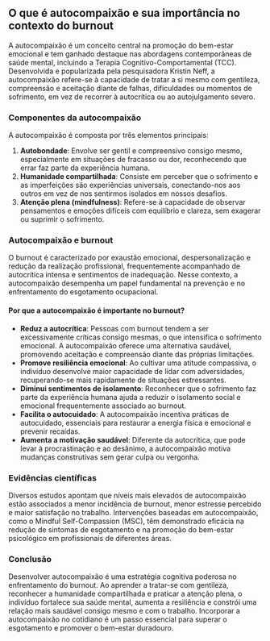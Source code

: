 
## O que é autocompaixão e sua importância no contexto do burnout

A autocompaixão é um conceito central na promoção do bem-estar emocional e tem ganhado destaque nas abordagens contemporâneas de saúde mental, incluindo a Terapia Cognitivo-Comportamental (TCC). Desenvolvida e popularizada pela pesquisadora Kristin Neff, a autocompaixão refere-se à capacidade de tratar a si mesmo com gentileza, compreensão e aceitação diante de falhas, dificuldades ou momentos de sofrimento, em vez de recorrer à autocrítica ou ao autojulgamento severo.

### Componentes da autocompaixão

A autocompaixão é composta por três elementos principais:

1. **Autobondade**: Envolve ser gentil e compreensivo consigo mesmo, especialmente em situações de fracasso ou dor, reconhecendo que errar faz parte da experiência humana.
2. **Humanidade compartilhada**: Consiste em perceber que o sofrimento e as imperfeições são experiências universais, conectando-nos aos outros em vez de nos sentirmos isolados em nossos desafios.
3. **Atenção plena (mindfulness)**: Refere-se à capacidade de observar pensamentos e emoções difíceis com equilíbrio e clareza, sem exagerar ou suprimir o sofrimento.

### Autocompaixão e burnout

O burnout é caracterizado por exaustão emocional, despersonalização e redução da realização profissional, frequentemente acompanhado de autocrítica intensa e sentimentos de inadequação. Nesse contexto, a autocompaixão desempenha um papel fundamental na prevenção e no enfrentamento do esgotamento ocupacional.

#### Por que a autocompaixão é importante no burnout?

- **Reduz a autocrítica**: Pessoas com burnout tendem a ser excessivamente críticas consigo mesmas, o que intensifica o sofrimento emocional. A autocompaixão oferece uma alternativa saudável, promovendo aceitação e compreensão diante das próprias limitações.
- **Promove resiliência emocional**: Ao cultivar uma atitude compassiva, o indivíduo desenvolve maior capacidade de lidar com adversidades, recuperando-se mais rapidamente de situações estressantes.
- **Diminui sentimentos de isolamento**: Reconhecer que o sofrimento faz parte da experiência humana ajuda a reduzir o isolamento social e emocional frequentemente associado ao burnout.
- **Facilita o autocuidado**: A autocompaixão incentiva práticas de autocuidado, essenciais para restaurar a energia física e emocional e prevenir recaídas.
- **Aumenta a motivação saudável**: Diferente da autocrítica, que pode levar à procrastinação e ao desânimo, a autocompaixão motiva mudanças construtivas sem gerar culpa ou vergonha.

### Evidências científicas

Diversos estudos apontam que níveis mais elevados de autocompaixão estão associados a menor incidência de burnout, menor estresse percebido e maior satisfação no trabalho. Intervenções baseadas em autocompaixão, como o Mindful Self-Compassion (MSC), têm demonstrado eficácia na redução de sintomas de esgotamento e na promoção do bem-estar psicológico em profissionais de diferentes áreas.

### Conclusão

Desenvolver autocompaixão é uma estratégia cognitiva poderosa no enfrentamento do burnout. Ao aprender a tratar-se com gentileza, reconhecer a humanidade compartilhada e praticar a atenção plena, o indivíduo fortalece sua saúde mental, aumenta a resiliência e constrói uma relação mais saudável consigo mesmo e com o trabalho. Incorporar a autocompaixão no cotidiano é um passo essencial para superar o esgotamento e promover o bem-estar duradouro.
```

